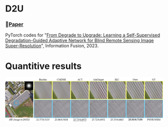 # D2U
### 📖[**Paper**](https://doi.org/10.1016/j.inffus.2023.03.021)
PyTorch codes for "[From Degrade to Upgrade: Learning a Self-Supervised Degradation-Guided Adaptive Network for Blind Remote Sensing Image Super-Resolution](https://doi.org/10.1016/j.inffus.2023.03.021)", Information Fusion, 2023.

 # Quantitive results
 ![image](/img/res.png)
